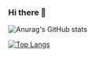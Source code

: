 ### Hi there 👋

<!--
**thep0y/thep0y** is a ✨ _special_ ✨ repository because its `README.md` (this file) appears on your GitHub profile.

Here are some ideas to get you started:

- 🔭 I’m currently working on ...
- 🌱 I’m currently learning ...
- 👯 I’m looking to collaborate on ...
- 🤔 I’m looking for help with ...
- 💬 Ask me about ...
- 📫 How to reach me: ...
- 😄 Pronouns: ...
- ⚡ Fun fact: ...
-->


![Anurag's GitHub stats](https://github-readme-stats.vercel.app/api?username=thep0y&show_icons=true&theme=tokyonight)

[![Top Langs](https://github-readme-stats.vercel.app/api/top-langs/?username=thep0y&theme=tokyonight&hide=javascript)](https://github.com/anuraghazra/github-readme-stats)
